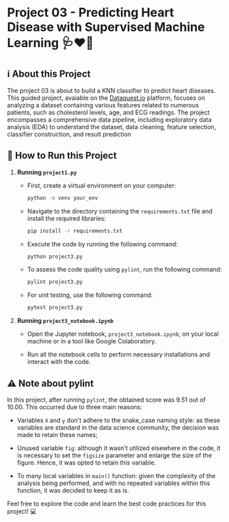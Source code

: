 # Project 03 - Predicting Heart Disease with Supervised Machine Learning 🩺❤️🤖

## ℹ️ About this Project

The project 03 is about to build a KNN classifier to predict heart diseases. This guided project, avaiable on the [Dataquest.io](https://app.dataquest.io/) platform, focuses on analyzing a dataset containing various features related to numerous patients, such as cholesterol levels, age, and ECG readings. The project encompasses a comprehensive data pipeline, including exploratory data analysis (EDA) to understand the dataset, data cleaning, feature selection, classifier construction, and result prediction

## 🚀 How to Run this Project

1. **Running `project1.py`**

    - First, create a virtual environment on your computer:

        ```bash
        python -m venv your_env
        ```

    - Navigate to the directory containing the `requirements.txt` file and install the required libraries:

        ```bash
        pip install -r requirements.txt
        ```

    - Execute the code by running the following command:

        ```bash
        python project3.py
        ```

    - To assess the code quality using `pylint`, run the following command:

        ```bash
        pylint project3.py
        ```

    - For unit testing, use the following command:

        ```bash
        pytest project3.py
        ```

3. **Running `project3_notebook.ipynb`**

    - Open the Jupyter notebook, `project3_notebook.ipynb`, on your local machine or in a tool like Google Colaboratory.

    - Run all the notebook cells to perform necessary installations and interact with the code.

## ⚠️ Note about pylint

In this project, after running  `pylint`, the obtained score was 9.51 out of 10.00. This occurred due to three main reasons:

- Variables `X` and `y` don't adhere to the snake_case naming style: as these variables are standard in the data science community, the decision was made to retain these names;

- Unused variable `fig`: although it wasn't utilized elsewhere in the code, it is necessary to set the `figsize` parameter and enlarge the size of the figure. Hence, it was opted to retain this variable.

- To many local variables in `main()` function: given the complexity of the analysis being performed, and with no repeated variables within this function, it was decided to keep it as is.

Feel free to explore the code and learn the best code practices for this project! 💻
